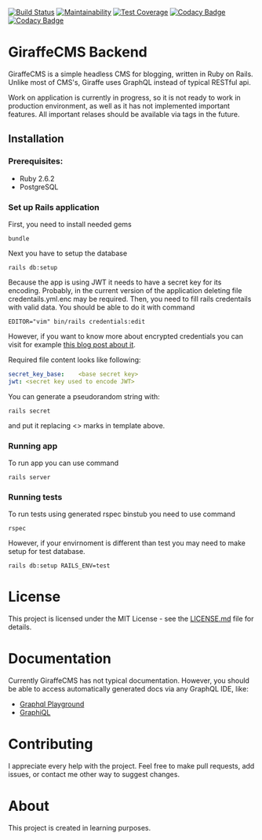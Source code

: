 [![Build Status](https://travis-ci.com/kuskoman/GiraffeCMS-backend.svg?branch=master)](https://travis-ci.com/kuskoman/GiraffeCMS-backend)
[![Maintainability](https://api.codeclimate.com/v1/badges/5365516c3e5989b2d969/maintainability)](https://codeclimate.com/github/kuskoman/GiraffeCMS-backend/maintainability)
[![Test Coverage](https://api.codeclimate.com/v1/badges/5365516c3e5989b2d969/test_coverage)](https://codeclimate.com/github/kuskoman/GiraffeCMS-backend/test_coverage)
[![Codacy Badge](https://api.codacy.com/project/badge/Grade/ff48f170b1c246c1baa162cb33d3937d)](https://www.codacy.com/app/kuskoman/GiraffeCMS-backend-rails?utm_source=github.com&amp;utm_medium=referral&amp;utm_content=kuskoman/GiraffeCMS-backend&amp;utm_campaign=Badge_Grade)
[![Codacy Badge](https://api.codacy.com/project/badge/Coverage/ff48f170b1c246c1baa162cb33d3937d)](https://www.codacy.com/app/kuskoman/GiraffeCMS-backend-rails?utm_source=github.com&utm_medium=referral&utm_content=kuskoman/GiraffeCMS-backend&utm_campaign=Badge_Coverage)

# GiraffeCMS Backend
GiraffeCMS is a simple headless CMS for blogging, written in Ruby on Rails. Unlike most of CMS's, Giraffe uses GraphQL instead of typical RESTful api.

Work on application is currently in progress, so it is not ready to work in production environment, as well as it has not implemented important features. All important relases should be available via tags in the future.

## Installation
### Prerequisites:
* Ruby 2.6.2
* PostgreSQL

### Set up Rails application
First, you need to install needed gems
~~~~shell
bundle
~~~~
Next you have to setup the database
~~~~shell
rails db:setup
~~~~
Because the app is using JWT it needs to have a secret key for its encoding. Probably, in the current version of the application deleting file credentails.yml.enc may be required. Then, you need to fill rails credentails with valid data. You should be able to do it with command
~~~~shell
EDITOR="vim" bin/rails credentials:edit
~~~~
However, if you want to know more about encrypted credentials you can visit for example [this blog post about it](https://www.engineyard.com/blog/rails-encrypted-credentials-on-rails-5.2).

Required file content looks like following:
~~~~yml
secret_key_base: 	<base secret key>
jwt: <secret key used to encode JWT>
~~~~
You can generate a pseudorandom string with:
~~~~shell
rails secret
~~~~
and put it replacing <> marks in template above.

### Running app
To run app you can use command
~~~~shell
rails server
~~~~

### Running tests
To run tests using generated rspec binstub you need to use command
~~~~shell
rspec
~~~~
However, if your envirnoment is different than test you may need to make setup for test database.
~~~~shell
rails db:setup RAILS_ENV=test
~~~~

# License
This project is licensed under the MIT License - see the [LICENSE.md](LICENSE.md) file for details.

# Documentation
Currently GiraffeCMS has not typical documentation. However, you should be able to access automatically generated docs via any GraphQL IDE, like:
* [Graphql Playground](https://github.com/prisma/graphql-playground)
* [GraphiQL](https://github.com/graphql/graphiql)

# Contributing
I appreciate every help with the project. Feel free to make pull requests, add issues, or contact me other way to suggest changes.

# About

This project is created in learning purposes.